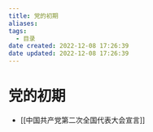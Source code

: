 ```yaml
---
title: 党的初期
aliases:
tags:
  - 目录
date created: 2022-12-08 17:26:39
date updated: 2022-12-08 17:26:39
---
```


# 党的初期

- [[中国共产党第二次全国代表大会宣言]]

